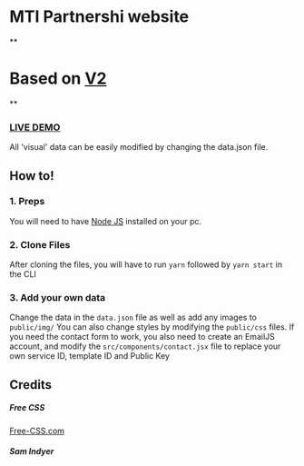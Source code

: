# MTI Partnershi website

**

# Based on [V2](https://github.com/issaafalkattan/react-landing-page-template-2021)  

**


### <a href="https://mti-partnership.com">LIVE DEMO</a> 

 
All 'visual' data can be easily modified by changing the data.json file.

## How to!
### 1. Preps
You will need to have <a href="https://nodejs.org/">Node JS</a> installed on your pc. 

### 2. Clone Files
After cloning the files, you will have to run ```yarn``` followed by ```yarn start``` in the CLI
### 3. Add your own data 
Change the data in the ```data.json``` file as well as add any images to ```public/img/```
You can also change styles by modifying the ```public/css``` files.
If you need the contact form to work, you also need to create an EmailJS account, and modify the ```src/components/contact.jsx``` file to replace your own service ID, template ID and Public Key



## Credits
##### Free CSS 
<a href="https://www.free-css.com/assets/files/free-css-templates/preview/page234/interact/">Free-CSS.com </a>

##### Sam Indyer
